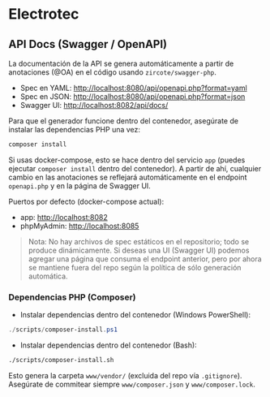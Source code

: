 # Electrotec

## API Docs (Swagger / OpenAPI)

La documentación de la API se genera automáticamente a partir de anotaciones (@OA) en el código usando `zircote/swagger-php`.

- Spec en YAML: <http://localhost:8080/api/openapi.php?format=yaml>
- Spec en JSON: <http://localhost:8080/api/openapi.php?format=json>
- Swagger UI: <http://localhost:8082/api/docs/>

Para que el generador funcione dentro del contenedor, asegúrate de instalar las dependencias PHP una vez:

```bash
composer install
```

Si usas docker-compose, esto se hace dentro del servicio `app` (puedes ejecutar `composer install` dentro del contenedor). A partir de ahí, cualquier cambio en las anotaciones se reflejará automáticamente en el endpoint `openapi.php` y en la página de Swagger UI.

Puertos por defecto (docker-compose actual):

- app: <http://localhost:8082>
- phpMyAdmin: <http://localhost:8085>

> Nota: No hay archivos de spec estáticos en el repositorio; todo se produce dinámicamente. Si deseas una UI (Swagger UI) podemos agregar una página que consuma el endpoint anterior, pero por ahora se mantiene fuera del repo según la política de sólo generación automática.

### Dependencias PHP (Composer)

- Instalar dependencias dentro del contenedor (Windows PowerShell):

```powershell
./scripts/composer-install.ps1
```

- Instalar dependencias dentro del contenedor (Bash):

```bash
./scripts/composer-install.sh
```

Esto genera la carpeta `www/vendor/` (excluida del repo vía `.gitignore`). Asegúrate de commitear siempre `www/composer.json` y `www/composer.lock`.
